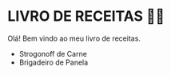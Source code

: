 # LIVRO DE RECEITAS :man_cook:

Olá! Bem vindo ao meu livro de receitas.

- Strogonoff de Carne
- Brigadeiro de Panela